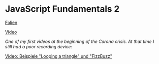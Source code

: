 # JavaScript Fundamentals 2

[Folien](https://docs.google.com/presentation/d/1WR8R30T6Gju10VV5gWfB_i6e-GMbdhBatiQ820MkGow/edit?usp=sharing)

[Video]()

*One of my first videos at the beginning of the Corona crisis. At that time I still had a poor recording device:*

[Video: Beispiele "Looping a triangle" und "FizzBuzz"](https://www.youtube.com/watch?v=Q0rqwNPla3Q&feature=youtu.be)
